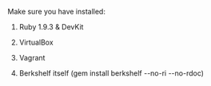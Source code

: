 Make sure you have installed:

1. Ruby 1.9.3 & DevKit

2. VirtualBox

3. Vagrant

4. Berkshelf itself (gem install berkshelf --no-ri --no-rdoc)

